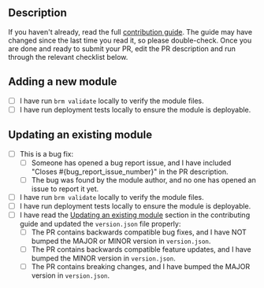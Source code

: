 ## Description

<!--Why this PR? What is changed? What is the effect? etc.-->

If you haven't already, read the full [contribution guide](../CONTRIBUTING.md). The guide may have changed since the last time you read it, so please double-check. Once you are done and ready to submit your PR, edit the PR description and run through the relevant checklist below.

## Adding a new module

<!--Run through the checklist if your PR adds a new module.-->

- [ ] I have run `brm validate` locally to verify the module files.
- [ ] I have run deployment tests locally to ensure the module is deployable.

## Updating an existing module

<!--Run through the checklist if your PR updates an existing module.-->

- [ ] This is a bug fix:
  - [ ] Someone has opened a bug report issue, and I have included "Closes #{bug_report_issue_number}" in the PR description.
  - [ ] The bug was found by the module author, and no one has opened an issue to report it yet.
- [ ] I have run `brm validate` locally to verify the module files.
- [ ] I have run deployment tests locally to ensure the module is deployable.
- [ ] I have read the [Updating an existing module](../CONTRIBUTING.md#updating-an-existing-module) section in the contributing guide and updated the `version.json` file properly:
  - [ ] The PR contains backwards compatible bug fixes, and I have NOT bumped the MAJOR or MINOR version in `version.json`.
  - [ ] The PR contains backwards compatible feature updates, and I have bumped the MINOR version in `version.json`.
  - [ ] The PR contains breaking changes, and I have bumped the MAJOR version in `version.json`.
